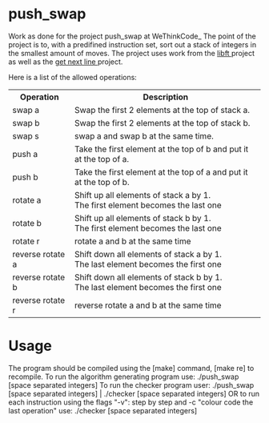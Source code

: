 # push_swap
Work as done for the project push_swap at WeThinkCode_
The point of the project is to, with a predifined instruction set, sort out a stack of integers in the smallest amount of moves.
The project uses work from the <a href="https://github.com/Fred-Dee/libft"> libft </a> project as well as the <a href= "https://github.com/Fred-Dee/get_next_line"> get next line </a> project.
  
 Here is a list of the allowed operations:
<table style="width: 100%">
	<tr>
  		<th>Operation</th>
  		<th>Description </th>
	</tr>
	<tr>
		<td>swap a</td>
		<td>Swap the first 2 elements at the top of stack a.</td>
	</tr>
	<tr>
		<td>swap b</td>
		<td>Swap the first 2 elements at the top of stack b.</td>
	</tr>
	<tr>
		<td>swap s</td>
		<td>swap a and swap b at the same time.</td>
	</tr>
	<tr>
		<td>push a</td>
		<td>Take the first element at the top of b and put it at the top of a.</td>
	</tr>
	<tr>
		<td>push b</td>
		<td>Take the first element at the top of a and put it at the top of b.</td>
	</tr>
	<tr>
		<td>rotate a</td>
		<td>Shift up all elements of stack a by 1. <br>
			The first element becomes the last one</td>
	</tr>
	<tr>
		<td>rotate b</td>
		<td>Shift up all elements of stack b by 1. <br>
			The first element becomes the last one</td>
	</tr>
	<tr>
		<td>rotate r</td>
		<td>rotate a and b at the same time</td>
	</tr>
	<tr>
		<td>reverse rotate a</td>
		<td>Shift down all elements of stack a by 1. <br>
			The last element becomes the first one</td>
	</tr>
	<tr>
		<td>reverse rotate b</td>
		<td>Shift down all elements of stack b by 1. <br>
			The last element becomes the first one</td>
	</tr>
	<tr>
		<td>reverse rotate r</td>
		<td>reverse rotate a and b at the same time</td>
	</tr>
</table>

<h1>Usage</h1>
The program should be compiled using the [make] command, [make re] to recompile.
To run the algorithm generating program use:
./push_swap [space separated integers]
To run the checker program user:
./push_swap [space separated integers] | ./checker [space separated integers] 
OR to run each instruction using the flags "-v": step by step and -c "colour code the last operation" use:
./checker <flags> [space separated integers]
